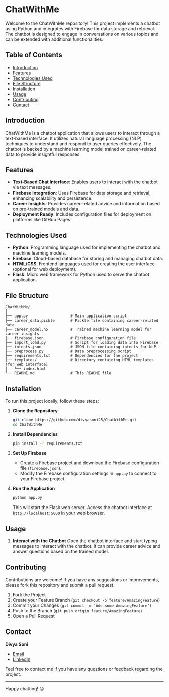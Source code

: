 # ChatWithMe

Welcome to the ChatWithMe repository! This project implements a chatbot using Python and integrates with Firebase for data storage and retrieval. The chatbot is designed to engage in conversations on various topics and can be extended with additional functionalities.

## Table of Contents
- [Introduction](#introduction)
- [Features](#features)
- [Technologies Used](#technologies-used)
- [File Structure](#file-structure)
- [Installation](#installation)
- [Usage](#usage)
- [Contributing](#contributing)
- [Contact](#contact)

## Introduction
ChatWithMe is a chatbot application that allows users to interact through a text-based interface. It utilizes natural language processing (NLP) techniques to understand and respond to user queries effectively. The chatbot is backed by a machine learning model trained on career-related data to provide insightful responses.

## Features
- **Text-Based Chat Interface**: Enables users to interact with the chatbot via text messages.
- **Firebase Integration**: Uses Firebase for data storage and retrieval, enhancing scalability and persistence.
- **Career Insights**: Provides career-related advice and information based on pre-trained models and data.
- **Deployment Ready**: Includes configuration files for deployment on platforms like GitHub Pages.

## Technologies Used
- **Python**: Programming language used for implementing the chatbot and machine learning models.
- **Firebase**: Cloud-based database for storing and managing chatbot data.
- **HTML/CSS**: Frontend languages used for creating the user interface (optional for web deployment).
- **Flask**: Micro web framework for Python used to serve the chatbot application.

## File Structure
```
ChatWithMe/
│
├── app.py                   # Main application script
├── career_data.pickle       # Pickle file containing career-related data
├── career_model.h5          # Trained machine learning model for career insights
├── firebase.json            # Firebase configuration file
├── import_load.py           # Script for loading data into Firebase
├── intents.json             # JSON file containing intents for NLP
├── preprocess.py            # Data preprocessing script
├── requirements.txt         # Dependencies for the project
├── templates/               # Directory containing HTML templates (for web interface)
│   └── index.html
└── README.md                # This README file
```

## Installation
To run this project locally, follow these steps:

1. **Clone the Repository**
   ```bash
   git clone https://github.com/divyasoni25/ChatWithMe.git
   cd ChatWithMe
   ```

2. **Install Dependencies**
   ```bash
   pip install -r requirements.txt
   ```

3. **Set Up Firebase**
   - Create a Firebase project and download the Firebase configuration file (`firebase.json`).
   - Modify the Firebase configuration settings in `app.py` to connect to your Firebase project.

4. **Run the Application**
   ```bash
   python app.py
   ```
   This will start the Flask web server. Access the chatbot interface at `http://localhost:5000` in your web browser.

## Usage
1. **Interact with the Chatbot**
   Open the chatbot interface and start typing messages to interact with the chatbot. It can provide career advice and answer questions based on the trained model.

## Contributing
Contributions are welcome! If you have any suggestions or improvements, please fork this repository and submit a pull request.

1. Fork the Project
2. Create your Feature Branch (`git checkout -b feature/AmazingFeature`)
3. Commit your Changes (`git commit -m 'Add some AmazingFeature'`)
4. Push to the Branch (`git push origin feature/AmazingFeature`)
5. Open a Pull Request

## Contact
**Divya Soni**
- [Email](mailto:sonidivya018@gmail.com)
- [LinkedIn](https://www.linkedin.com/in/divya-soni-311777229/)

Feel free to contact me if you have any questions or feedback regarding the project.

---

Happy chatting! 😊

